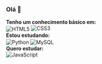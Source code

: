 ### Olá 👋
 <b>Tenho um conhecimento básico em:</b>
    <br />
    <img
      align="center"
      alt="HTML5"
      src="https://img.shields.io/badge/HTML5-E34F26?style=for-the-badge&logo=html5&logoColor=white"
    />
    <img
      text-align="center"
      alt="CSS3"
      src="https://img.shields.io/badge/CSS3-1572B6?style=for-the-badge&logo=css3&logoColor=white"
    />
    <br />
    <b>Estou estudando:</b>
    <br />
    <img
      align="center"
      alt="Python"
      src="https://img.shields.io/badge/Python-14354C?style=for-the-badge&logo=python&logoColor=white"
    />
    <img
      align="center"
      alt="MySQL"
      src="https://img.shields.io/badge/MySQL-00000F?style=for-the-badge&logo=mysql&logoColor=white"
    />
    <br />
    <b>Quero estudar:</b>
    <br />
    <img
      align="center"
      alt="JavaScript"
      src="https://img.shields.io/badge/JavaScript-323330?style=for-the-badge&logo=javascript&logoColor=F7DF1E"
    />
<!--
**GuilhermeCostaLima/GuilhermeCostaLima** is a ✨ _special_ ✨ repository because its `README.md` (this file) appears on your GitHub profile.

Here are some ideas to get you started:

- 🔭 I’m currently working on ...
- 🌱 I’m currently learning ...
- 👯 I’m looking to collaborate on ...
- 🤔 I’m looking for help with ...
- 💬 Ask me about ...
- 📫 How to reach me: ...
- 😄 Pronouns: ...
- ⚡ Fun fact: ...
-->
